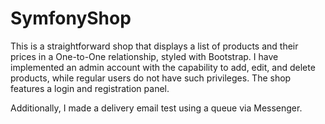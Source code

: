 # SymfonyShop
This is a straightforward shop that displays a list of products and their prices in a One-to-One relationship, styled with Bootstrap. I have implemented an admin account with the capability to add, edit, and delete products, while regular users do not have such privileges. The shop features a login and registration panel.

Additionally, I made a delivery email test using a queue via Messenger.